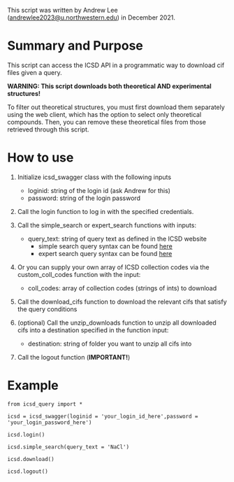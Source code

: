 This script was written by Andrew Lee (andrewlee2023@u.northwestern.edu) in December 2021.

# Summary and Purpose

This script can access the ICSD API in a programmatic way to download cif files given a query.

**WARNING: This script downloads both theoretical AND experimental structures!**

To filter out theoretical structures, you must first download them separately using the web client, which has the option to select only theoretical compounds. Then, you can remove these theoretical files from those retrieved through this script.


# How to use

1. Initialize icsd_swagger class with the following inputs
    - loginid: string of the login id (ask Andrew for this)
    - password: string of the login password


2. Call the login function to log in with the specified credentials.

3. Call the simple_search or expert_search functions with inputs:
    - query_text: string of query text as defined in the ICSD website
        - simple search query syntax can be found [here](https://icsd.fiz-karlsruhe.de/resources/content/help/ICSD_Help.pdf#page=9)
        - expert search query syntax can be found [here](https://icsd.fiz-karlsruhe.de/search/expertSearch.xhtml)

4. Or you can supply your own array of ICSD collection codes via the custom_coll_codes function with the input:
    - coll_codes: array of collection codes (strings of ints) to download  

5. Call the download_cifs function to download the relevant cifs that satisfy the query conditions

6. (optional) Call the unzip_downloads function to unzip all downloaded cifs into a destination specified in the function input:
    - destination: string of folder you want to unzip all cifs into
        
7. Call the logout function (**IMPORTANT!**)


# Example

```
from icsd_query import *

icsd = icsd_swagger(loginid = 'your_login_id_here',password = 'your_login_password_here')

icsd.login()

icsd.simple_search(query_text = 'NaCl')

icsd.download()

icsd.logout()

```